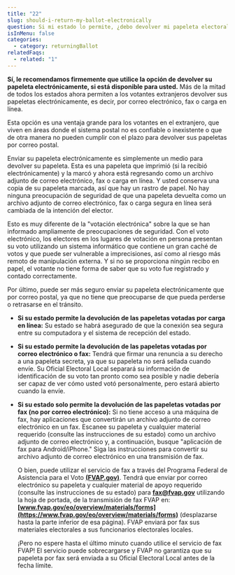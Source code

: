 ```yaml
---
title: "22"
slug: should-i-return-my-ballot-electronically
question: Si mi estado lo permite, ¿debo devolver mi papeleta electoral electrónicamente?
isInMenu: false
categories:
  - category: returningBallot
relatedFaqs:
  - related: "1"
---
```

**Sí, le recomendamos firmemente que utilice la opción de devolver su papeleta electrónicamente, si está disponible para usted.** Más de la mitad de todos los estados ahora permiten a los votantes extranjeros devolver sus papeletas electrónicamente, es decir, por correo electrónico, fax o carga en línea.

Esta opción es una ventaja grande para los votantes en el extranjero, que viven en áreas donde el sistema postal no es confiable o inexistente o que de otra manera no pueden cumplir con el plazo para devolver sus papeletas por correo postal.

Enviar su papeleta electrónicamente es simplemente un medio para devolver su papeleta. Esta es una papeleta que imprimió (si la recibió electrónicamente) y la marcó y ahora está regresando como un archivo adjunto de correo electrónico, fax o carga en línea. Y usted conserva una copia de su papeleta marcada, así que hay un rastro de papel. No hay ninguna preocupación de seguridad de que una papeleta devuelta como un archivo adjunto de correo electrónico, fax o carga segura en línea será cambiada de la intención del elector.

Esto es muy diferente de la "votación electrónica" sobre la que se han informado ampliamente de preocupaciones de seguridad. Con el voto electrónico, los electores en los lugares de votación en persona presentan su voto utilizando un sistema informático que contiene un gran caché de votos y que puede ser vulnerable a imprecisiones, así como al riesgo más remoto de manipulación externa. Y si no se proporciona ningún recibo en papel, el votante no tiene forma de saber que su voto fue registrado y contado correctamente.

Por último, puede ser más seguro enviar su papeleta electrónicamente que por correo postal, ya que no tiene que preocuparse de que pueda perderse o retrasarse en el tránsito.

* **Si su estado permite la devolución de las papeletas votadas por carga en línea:** Su estado se habrá asegurado de que la conexión sea segura entre su computadora y el sistema de recepción del estado.


* **Si su estado permite la devolución de las papeletas votadas por correo electrónico o fax:** Tendrá que firmar una renuncia a su derecho a una papeleta secreta, ya que su papeleta no será sellada cuando envíe. Su Oficial Electoral Local separará su información de identificación de su voto tan pronto como sea posible y nadie debería ser capaz de ver cómo usted votó personalmente, pero estará abierto cuando la envíe.


* **Si su estado solo permite la devolución de las papeletas votadas por fax (no por correo electrónico):** Si no tiene acceso a una máquina de fax, hay aplicaciones que convertirán un archivo adjunto de correo electrónico en un fax. Escanee su papeleta y cualquier material requerido (consulte las instrucciones de su estado) como un archivo adjunto de correo electrónico y, a continuación, busque "aplicación de fax para Android/iPhone." Siga las instrucciones para convertir su archivo adjunto de correo electrónico en una transmisión de fax.

  O bien, puede utilizar el servicio de fax a través del Programa Federal de Asistencia para el Voto [**(FVAP.gov)**](https://www.fvap.gov). Tendrá que enviar por correo electrónico su papeleta y cualquier material de apoyo requerido (consulte las instrucciones de su estado) para **fax@fvap.gov** utilizando la hoja de portada, de la transmisión de fax FVAP en: **[www.fvap.gov/eo/overview/materials/forms](https://www.fvap.gov/eo/overview/materials/forms)** (desplazarse hasta la parte inferior de esa página). FVAP enviará por fax sus materiales electorales a sus funcionarios electorales locales.

  ¡Pero no espere hasta el último minuto cuando utilice el servicio de fax FVAP! El servicio puede sobrecargarse y FVAP no garantiza que su papeleta por fax será enviada a su Oficial Electoral Local antes de la fecha límite.